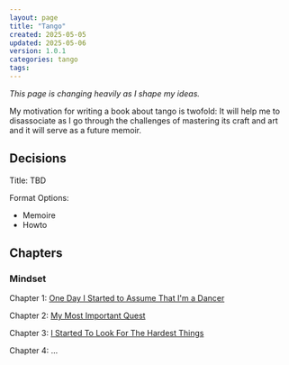 ```yaml
---
layout: page
title: "Tango"
created: 2025-05-05
updated: 2025-05-06
version: 1.0.1
categories: tango
tags:
---
```


_This page is changing heavily as I shape my ideas._

My motivation for writing a book about tango is twofold: It will help me to disassociate as I go through the challenges of mastering its craft and art and it will serve as a future memoir.

## Decisions
Title: TBD

Format Options:
  - Memoire
  - Howto

## Chapters
### Mindset
Chapter 1: [One Day I Started to Assume That I'm a Dancer]()

Chapter 2: [My Most Important Quest]()

Chapter 3: [I Started To Look For The Hardest Things]()

Chapter 4: ...
